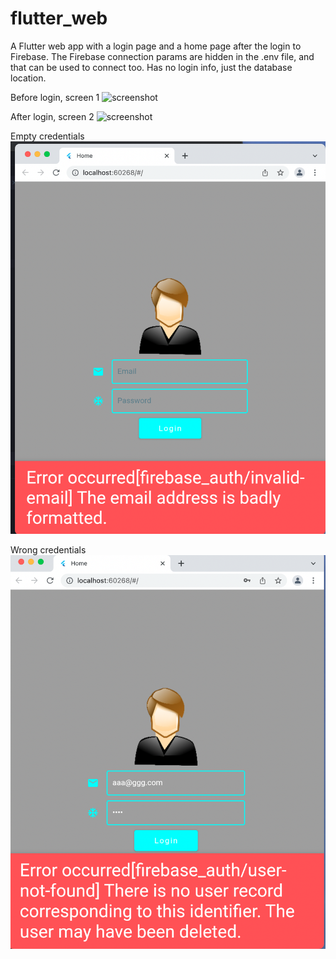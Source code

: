 # flutter_web

A Flutter web app with a login page and a home page after the login to Firebase.
The Firebase connection params are hidden in the .env file, and that can be used to connect too.
Has no login info, just the database location.

Before login, screen 1
![ screenshot](/screenshots/before_login.png?raw=true "Optional Title")



After login, screen 2
![ screenshot](/screenshots/after_login.png?raw=true "Optional Title")



Empty credentials
![ screenshot](/screenshots/no_email_error.png?raw=true "Optional Title")


Wrong credentials
![ screenshot](/screenshots/not_correct.png?raw=true "Optional Title")